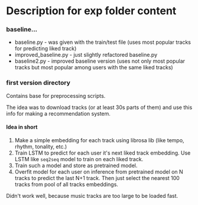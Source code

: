 # Description for exp folder content

### baseline...

- baseline.py - was given with the train/test file 
(uses most popular tracks for predicting liked track)
- improved_baseline.py - just slightly refactored baseline.py
- baseline2.py - improved baseline version
(uses not only most popular tracks but most popular among users with
the same liked tracks)


### first version directory
Contains base for preprocessing scripts. 

The idea was to download tracks (or at least 30s parts of them)
and use this info for making a recommendation system. 

#### Idea in short
1. Make a simple embedding for each track using librosa lib (like tempo, rhythm, tonality, etc.)
2. Train LSTM to predict for each user it's next liked track embedding. Use LSTM like `seq2seq` model to train on each liked track.
3. Train such a model and store as pretrained model.
4. Overfit model for each user on inference from pretrained model on N tracks to predict the last N+1 track. Then just select the nearest 100 tracks from pool of all tracks embeddings.

Didn't work well, because music tracks are too large to be loaded fast.